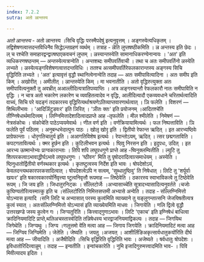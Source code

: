 ```yaml
---
index: 7.2.2
sutra: अतो ल्रान्तस्य

---
```

_अतो ल्रान्तस्य_ - अतो ल्रान्तस्य ।सिचि वृद्धिः परस्मैपदेषु॑ इत्यनुवृत्तम् । अङ्गस्येत्यधिकृतम् । तद्विशेषणत्वात्तदन्तविधिनैव सिद्धेऽन्तग्रहणं व्यर्थम् । तत्राह - ल्रेति लुप्तषष्ठीकमिति । ल्र अन्तस्य इति छेदः । ल् च रश्चेति समाहारद्वन्द्वात्षष्ठएकवचनं लुप्तम् । ल्रस्यान्तस्येति सामानाधिकरण्येनान्वयः । 'अत' इति व्यधिकरणषष्ठन्तम् —  अन्तस्येत्यत्रान्वेति । अन्तशब्दः समीपवर्तिवाची । तथा च अतः समीपवर्तिनो ल्रस्येति लभ्यते । ल्रस्येत्यङ्गविशेषणत्वात्तदन्तविधिः । ततश्च अत्समीपवर्तिरेफलकारान्तस्य अङ्गस्य सिचि वृद्धिरिति लभ्यते । 'अत' इत्यावृत्तं वृद्धौ स्थानित्वेनान्वेति तदाह — अतः समीपावित्यादिना । अतः समीप इति किम्  । अखोरीत् । अमीलीत् । ल्रान्तस्येति किम्  । मा भवनातीति । अतो वृद्धिरुत्युक्ता अतः समीपावित्यनुक्तौ तु अवभ्रीत् अआल्लीदित्यत्रातिपव्याप्तिः । अत्र अङ्गस्यान्तौ रेफलकारौ नातः समीपाविति न वृद्धिः । न चात्र अतो भकारेण लकारेण च व्यवहितत्वादेव न वृद्धिः, आलीदित्यादौ एकव्यवधाने चरितार्थत्वादिति वाच्यं, सिचि परे यदङ्गं तदकारस्य वृद्धिरित्यर्थाश्रयणेऽतिव्याप्तवारणार्थत्वात् । ञि फलेति । विशरणं — शिथिलीभावः । 'आदिर्ञिटुडवःर' इति ञिरित् । 'ञीतः क्तः' इति प्रयोजनम् ।आदितश्चे॑ति तीण्निषेधार्थमादित्त्वम् । लिण्निमित्तादेशादित्वादप्राप्ते आह -तृफलेति । मील श्मीलेति । निमेषणं —  नेत्रसंकोचः । संकोचेति पाठेऽप्ययमेवार्थः । णील वर्ण इति । वर्णक्रियायामित्यर्थः । फल निष्पत्ताविति । ञि फलेति पूर्वं पठितम् । अनुबन्धभेदात्पुनः पाठः । खोलृ खोरृ इति । द्वितीयो रेफान्त ऋदित् । इत आरभ्यष्ठिवेः प्राग्रेफान्ताः । धोरृगतिचातुर्य इति । अआगतिविशेष इत्यर्थः । रेपान्तोऽयम्, ऋदित् । त्सर छद्मगताविति । कपटगतावित्यर्थः । क्मर हूर्छन इति । कुटिलीभवन इत्यर्थः । ष्ठिवु निरसन इति । इदुपधः, उदित् । इत आरभ्य ऊष्मान्तेभ्यः प्राग्वकारान्ताः । तिपि शपि लघूपधगुणे प्राप्ते आह -ष्विनुक्लम्वितीति । ल्युटि तु शित्परकत्वाऽभावाद्धीर्घऽभावे लघूपधगुणः । 'ष्ठीवन' मिति तु पृषोदरादित्वात्समाधेयम् । अस्येति । ष्ठिनुधातोर्द्वितीयो वर्णस्थकार इत्यर्थः । कृतष्टुत्वस्य निर्देश इति भावः । षोपदेशोऽयं, केवलदन्त्यथकारपरकसादित्वात् । षोपदेशत्वेऽपि न सत्वम्, 'सुब्धातुष्ठिवु' ति निषेधात् । लिटि तु 'शर्पूर्वाः खयःर' इति षकारवकारयोर्निवृत्त्या ष्टुत्वनिवृत्तौ रूपमाह —  तिष्ठेवेति । ठकारस्य स्वाभाविकत्वे तु टिष्ठेवेति रूपम् । जि जय इति । जिधातुरनिट्कः । सँल्लिटोर्जेः ।अभ्यासाच्चे॑ति सूत्रादभ्यासादित्यनुवर्तते ।चजोः कुघिण्यतो॑रित्यस्मात्कु इति च ।संल्लिटो॑रिति निमित्तसप्तमी अभ्यासे अन्वेति । तदाह - संल्लिण्निमित्तो योऽभ्यास इत्यादि ।सनि लिटि च अभ्यासात् परस्य कुत्व॑मिति व्याख्याने तु यङ्लुगन्तात्सनि जेजयिषतीत्यत्र कुत्वं स्यात् । अतःसंल्लिण्निमित्तो योऽभ्यास॑ इति व्याख्येयमिति माधवः । जिगायेति । णलि द्वित्वे वृद्धौ उत्तरखण्डे जस्य कुत्वेन गः । जिग्यतुरिति । कित्त्वाद्गुणाऽभावः । लिटि 'एकाच' इति इण्निषेधं बाधित्वा क्रादिनियमादिटि प्राप्ते,थलिअचस्तास्व॑दिति तन्निषेधस्य भारद्वाजनियमाद्विकल्पः । तदाह —  जिगयिथ जिगेथेति । जिग्यथुः । जिग्य ।णलुत्तमो वे॑ति मत्वा आह —  जिगाय जिगयेति । क्रादिनियमादिटं मत्वा आह — जिग्यिव जिग्यिमेति । जेतेति । जेष्यति । जयतु ।अजयत् । आशीर्लिङिअकृत्सार्वधातुकयो॑रिति दीर्घ मत्वा आह — जीयादिति । अजैषीदिति ।सिचि वृद्धि॑रिति वृद्धिरिति भावः । अजेष्यते । षर्वधातुः षोपदेशः । इविधातोरिदित्त्वान्नुम् । तदाह —  इन्वतीति । इन्वांचकारेति । नुमि इजादिगुरुमत्त्वादमिति भाव- । पिवि मिवीत्यादय इदितः ।